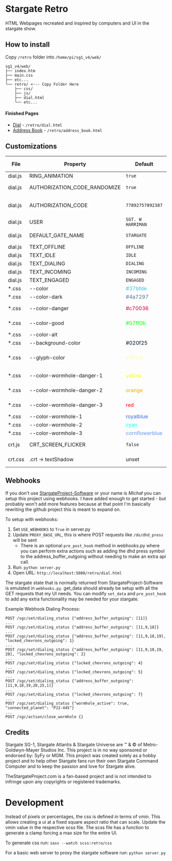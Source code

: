 # Stargate Retro

HTML Webpages recreated and inspired by computers and UI in the stargate show.

## How to install

Copy `/retro` folder into `/home/pi/sg1_v4/web/`

```
sg1_v4/web/
├── index.htm
├── main.css
├── etc...
└── retro/ <--- Copy Folder Here
    ├── css/
    ├── js/
    ├── dial.html
    └── etc...
```

#### Finished Pages

- [Dial](http://stargate.local/retro/dial.html) - `/retro/dial.html`
- [Address Book](http://stargate.local/retro/address_book.html) - `/retro/address_book.html`

## Customizations

| File | Property | Default | Description | Alt Example |
| ---- | -------- | ------- | ----------- | ----------- |
| dial.js | RING_ANIMATION | `true` | Should the ring spin when dialing out |
| dial.js | AUTHORIZATION_CODE_RANDOMIZE | `true` | Generate a random authorization code on page load |
| dial.js | AUTHORIZATION_CODE | `77892757892387` | Fixed code to use if *AUTHORIZATION_CODE_RANDOMIZE* is `false` |
| dial.js | USER | `SGT. W HARRIMAN` | Use name in bottom right of screen |
| dial.js | DEFAULT_GATE_NAME | `STARGATE` | Gate name if it cannot be fetched from server |
| dial.js | TEXT_OFFLINE | `OFFLINE` | Text to use when gate is offline |
| dial.js | TEXT_IDLE | `IDLE` | Text to use when gate is idle |
| dial.js | TEXT_DIALING | `DIALING` | Text to use when gate is dialing out |
| dial.js | TEXT_INCOMING | `INCOMING` | Text to use when gate is dialing in |
| dial.js | TEXT_ENGAGED | `ENGAGED` | Text to use when wormhole is active  |
| *.css |  --color | <span style="color:#37bfde">#37bfde</span> | Most borders and text | #2B6EC8 |
| *.css | --color-dark | <span style="color:#4a7297">#4a7297</span> | Some smaller borders  | #2B6EC8 |
| *.css |  --color-danger |<span style="color:#c70036">#c70036</span> | Invalid glyphs, dialing lock, and stargate state color | #B2020B |
| *.css |  --color-good |<span style="color:#07ff0b">#07ff0b</span> | Address book hover color, dialing chevron OK text | #275e9c |
| *.css |  --color-alt |<span style="color:white">white</span> | Secondary text color |
| *.css |  --background-color |<span style="color:#020f25">#020f25</span> | Background Color | #000000 | 
| *.css |  --glyph-color |<span style="color:#fffea5">#fffea5</span> | Glyph color also used for some text - must also generate new [SVG filter](https://codepen.io/sosuke/pen/Pjoqqp) to apply color |
| *.css |  --color-wormhole-danger-1 |<span style="color:yellow">yellow</span> | 3 Part gradient for active wormhole - when connected to blackhole |
| *.css |  --color-wormhole-danger-2 |<span style="color:orange">orange</span> | 3 Part gradient for active wormhole - when connected to blackhole |
| *.css |  --color-wormhole-danger-3 |<span style="color:red">red</span> | 3 Part gradient for active wormhole - when connected to blackhole |
| *.css |  --color-wormhole-1 |<span style="color:royalblue">royalblue</span> | 3 Part gradient for active wormhole |
| *.css |  --color-wormhole-2 |<span style="color:cyan">cyan</span> | 3 Part gradient for active wormhole |
| *.css |  --color-wormhole-3 |<span style="color:cornflowerblue">cornflowerblue</span> | 3 Part gradient for active wormhole |
| crt.js | CRT_SCREEN_FLICKER | `false` | Add screen flicker effect at random intervals |
| crt.css | .crt -> textShadow | unset | Uncomment to add awesome subtle crt effect that will melt your computer |

## Webhooks

If you don't use [StargateProject-Software](https://github.com/jonnerd154/StargateProject-software) or your name is *Michał* you can setup this project using webhooks. I have added enough to get started - but probably won't add more features because at that point I'm basically rewriting the github project this is meant to expand on.

To setup with webhooks:
1. Set `USE_WEBHOOKS` to `True` in server.py
2. Update `PROXY_BASE_URL`, this is where POST requests like `/do/dhd_press` will be sent
    - There is an optional `pre_post_hook` method in webhooks.py where you can perform extra actions such as adding the dhd press symbol to the address_buffer_outgoing without needing to make an extra api call.
3. Run: `python server.py`
4. Open URL: `http://localhost:5000/retro/dial.html`

The stargate state that is normally returned from StargateProject-Software is emulated in `webhooks.py`. get_data should already be setup with all the GET requests that my UI needs. You can modify `set_data` and `pre_post_hook` to add any extra functionality may be needed for your stargate.

Example Webhook Dialing Process:
```
POST /sgc/set/dialing_status {"address_buffer_outgoing": [11]}
...
POST /sgc/set/dialing_status {"address_buffer_outgoing": [11,9,18]}
...
POST /sgc/set/dialing_status {"address_buffer_outgoing": [11,9,18,19], "locked_chevrons_outgoing": 1}
...
POST /sgc/set/dialing_status {"address_buffer_outgoing": [11,9,18,19, 20], "locked_chevrons_outgoing": 2}
...
POST /sgc/set/dialing_status {"locked_chevrons_outgoing": 4}
...
POST /sgc/set/dialing_status {"locked_chevrons_outgoing": 5}
...
POST /sgc/set/dialing_status {"address_buffer_outgoing": [11,9,18,19,20,25,1]}
...
POST /sgc/set/dialing_status {"locked_chevrons_outgoing": 7}
...
POST /sgc/set/dialing_status {"wormhole_active": true, "connected_planet": "PJ2-445"}
...
POST /sgc/action/close_wormhole {}
```

## Credits

Stargate SG-1, Stargate Atlantis & Stargate Universe are ™ & © of Metro-Goldwyn-Mayer Studios Inc.  This project is in no way sponsored or endorsed by: SyFy or MGM. This project was created solely as a hobby project and to help other Stargate fans run their own Stargate Command Computer and to keep the passion and love for Stargate alive.

TheStargateProject.com is a fan-based project and is not intended to infringe upon any copyrights or registered trademarks.

# Development

Instead of pixels or percentages, the css is defined in terms of vmin. This allows creating a ui at a fixed square aspect ratio that can scale. Update the vmin value in the respective scss file. The scss file has a function to generate a clamp forcing a max size for the entire UI.

To generate css run: `sass --watch scss:retro/css`

For a basic web server to proxy the stargate software run: `python server.py`